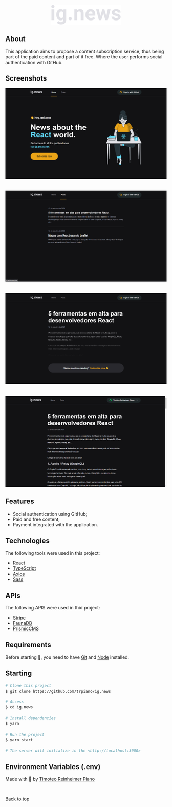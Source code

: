 <div align="center" id="top"> 
  <img src="/public/images/logo.svg" alt="ig.news" />
</div>

## About

This application aims to propose a content subscription service, thus being part of the paid content and part of it free. Where the user performs social authentication with GitHub.

## Screenshots

<div align="center" id="top"> 
  <img src="/public/images/img_1.png" alt="ig.news" />
</div>
<br/>
<br/>
<div align="center" id="top"> 
  <img src="/public/images/img_2.png" alt="ig.news" />
</div>
<br/>
<br/>
<div align="center" id="top"> 
  <img src="/public/images/img_3.png" alt="ig.news" />
</div>
<br/>
<br/>
<div align="center" id="top"> 
  <img src="/public/images/img_4.png" alt="ig.news" />
</div>

## Features

- Social authentication using GitHub;
- Paid and free content;
- Payment integrated with the application.

## Technologies

The following tools were used in this project:

- [React](https://pt-br.reactjs.org/)
- [TypeScript](https://www.typescriptlang.org/)
- [Axios](https://github.com/axios/axios)
- [Sass](https://sass-lang.com/)

## APIs

The following APIS were used in thid project:

- [Stripe](https://stripe.com/)
- [FaunaDB](https://fauna.com/)
- [PrismicCMS](https://prismic.io/)

## Requirements

Before starting 🏁, you need to have [Git](https://git-scm.com) and [Node](https://nodejs.org/en/) installed.

## Starting

```bash
# Clone this project
$ git clone https://github.com/trpiano/ig.news

# Access
$ cd ig.news

# Install dependencies
$ yarn

# Run the project
$ yarn start

# The server will initialize in the <http://localhost:3000>
```

## Environment Variables (.env)



Made with 💜 by <a href="https://github.com/trpiano" target="_blank">Timoteo Reinheimer Piano</a>

&#xa0;

<a href="#top">Back to top</a>
